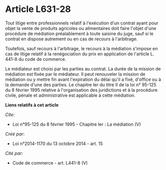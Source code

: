 # Article L631-28

Tout litige entre professionnels relatif à l'exécution d'un contrat ayant pour objet la vente de produits agricoles ou
alimentaires doit faire l'objet d'une procédure de médiation préalablement à toute saisine du juge, sauf si le contrat en
dispose autrement ou en cas de recours à l'arbitrage. 

Toutefois, sauf recours à l'arbitrage, le recours à la médiation s'impose en cas de litige relatif à la renégociation du prix
en application de l'article L. 441-8 du code de commerce. 

Le médiateur est choisi par les parties au contrat. La durée de la mission de médiation est fixée par le médiateur. Il peut
renouveler la mission de médiation ou y mettre fin avant l'expiration du délai qu'il a fixé, d'office ou à la demande d'une
des parties. Le chapitre Ier du titre II de la loi n° 95-125 du 8 février 1995 relative à l'organisation des juridictions et
à la procédure civile, pénale et administrative est applicable à cette médiation.

**Liens relatifs à cet article**

_Cite_:

  - Loi n°95-125 du 8 février 1995 -  Chapitre Ier : La médiation (V)

_Créé par_:

  - Loi n°2014-1170 du 13 octobre 2014 - art. 15

_Cité par_:

  - Code de commerce - art. L441-8 (V)
